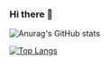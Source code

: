 ### Hi there 👋

![Anurag's GitHub stats](https://github-readme-stats.vercel.app/api?username=danny-0825&show_icons=true&theme=dracula)

[![Top Langs](https://github-readme-stats.vercel.app/api/top-langs/?username=danny-0825)](https://github.com/anuraghazra/github-readme-stats)
